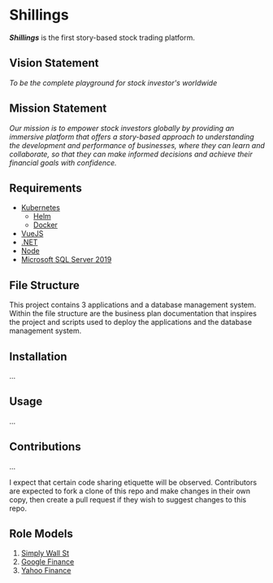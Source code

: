 # Shillings

***Shillings*** is the first story-based stock trading platform.

## Vision Statement

_To be the complete playground for stock investor's worldwide_

## Mission Statement

_Our mission is to empower stock investors globally by providing an immersive platform that offers a story-based approach to understanding the development and performance of businesses, where they can learn and collaborate, so that they can make informed decisions and achieve their financial goals with confidence._

## Requirements

 - [Kubernetes](https://kubernetes.io/)
   - [Helm](https://helm.sh/)
   - [Docker](https://www.docker.com/)
 - [VueJS](https://vuejs.org/)
 - [.NET](https://dotnet.microsoft.com/)
 - [Node](https://nodejs.org/en/)
 - [Microsoft SQL Server 2019](https://www.microsoft.com/en-us/sql-server/sql-server-2019)

## File Structure

This project contains 3 applications and a database management system. Within the file structure are the business plan documentation that inspires the project and scripts used to deploy the applications and the database management system.

## Installation

...

## Usage

...

## Contributions

...

I expect that certain code sharing etiquette will be observed. Contributors are expected to fork a clone of this repo and make changes in their own copy, then create a pull request if they wish to suggest changes to this repo.

## Role Models
1. [Simply Wall St](https://simplywall.st/)
2. [Google Finance](https://www.google.com/finance/)
3. [Yahoo Finance](https://finance.yahoo.com/)